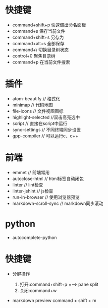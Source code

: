# 快捷键

- command+shift+p 快速调出命名面板
- command+s       保存当前文件
- command+shift+s 另存为
- command+alt+s   全部保存
- command+\       切换目录树状态
- control+0       聚焦目录树
- command+p       在当前文件搜索


# 插件

-   atom-beautify   //  格式化
-   minimap         //  代码地图
-   file-icons      //  文件视图图标
-   highlight-selected  //双击高亮选中
-   script          //  直接在script中运行
-   sync-settings   //  不同终端同步设置
-   gpp-compiler    //  可以运行c、c++


# 前端

- emmet             //  前端常用
- autoclose-html    //  html标签自动闭包
- linter            //  lint检查
- linter-jshint     //  js检查
- run-in-browser    //  使用浏览器预览
- markdown-scroll-sync  //  markdown同步滚动

# python

- autocomplete-python

# 快捷键

- 分屏操作
    1. 打开:command+shift+p ===> pane split
    2. 关闭:command+w
    
- markdown preview
    command + shift + m
    

